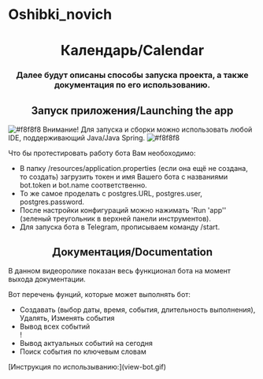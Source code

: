 # Oshibki_novich
<h1 align="center">Календарь/Calendar</a> </h1>
<h3 align="center">Далее будут описаны способы запуска проекта, а также документация по его использованию.</h3>
<h2 align="center">Запуск приложения/Launching the app</a></h2>


![#f8f8f8](https://via.placeholder.com/10/f03c15?text=+)
Внимание! Для запуска и сборки можно использовать любой IDE, поддерживающий Java/Java Spring.
![#f8f8f8](https://via.placeholder.com/15/f03c15?text=+)


<p>Что бы протестировать работу бота Вам необоходимо:</p>
<ul>
<li> В папку /resources/application.properties (если она ещё не создана, то создать) загрузить токен и имя Вашего бота с названиями bot.token и bot.name соответственно.</li>
<li> То же самое проделать с postgres.URL, postgres.user, postgres.password.</li>
<li> После настройки конфигураций можно нажимать 'Run 'app'' (зеленый треугольник в верхней панели инструментов).</li>
<li> Для запуска бота в Telegram, прописываем команду /start.</li>
</ul>

<h2 align="center">Документация/Documentation</h2>
<p>В данном видеоролике показан весь функционал бота на момент выхода документации.</p>
<p>Вот перечень фунций, которые может выполнять бот:</p>
<ul>
<li> Создавать (выбор даты, время, события, длительность выполнения), Удалять, Изменять события</li>
<li> Вывод всех событий </li>!
<li> Вывод актуальных событий на сегодня </li>
<li> Поиск события по ключевым словам </li>
</ul>
<!-- <p><im src="videos/view-bot.gif" alt="Инструкция по использыванию:" width="50%"></p> -->
<p>[Инструкция по использыванию:](view-bot.gif)</p>
